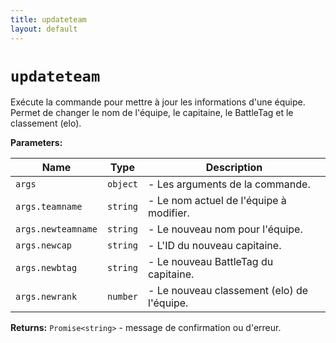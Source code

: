 ```yaml
---
title: updateteam
layout: default
---
```


# `updateteam`

Exécute la commande pour mettre à jour les informations d'une équipe. Permet de changer le nom de l'équipe, le capitaine, le BattleTag et le classement (elo).

**Parameters:**

| Name | Type | Description |
| ---- | ---- | ----------- |
| `args` | `object` | - Les arguments de la commande. |
| `args.teamname` | `string` | - Le nom actuel de l'équipe à modifier. |
| `args.newteamname` | `string` | - Le nouveau nom pour l'équipe. |
| `args.newcap` | `string` | - L'ID du nouveau capitaine. |
| `args.newbtag` | `string` | - Le nouveau BattleTag du capitaine. |
| `args.newrank` | `number` | - Le nouveau classement (elo) de l'équipe. |

**Returns:** `Promise<string>` - message de confirmation ou d'erreur.

